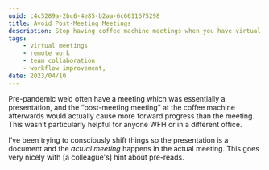```yaml
---
uuid: c4c5289a-2bc6-4e85-b2aa-6c6611675298
title: Avoid Post-Meeting Meetings
description: Stop having coffee machine meetings when you have virtual meetings.
tags:
    - virtual meetings
    - remote work
    - team collaboration
    - workflow improvement,
date: 2023/04/10
---
```


Pre-pandemic we’d often have a meeting which was essentially a presentation, and
the “post-meeting meeting” at the coffee machine afterwards would actually cause
more forward progress than the meeting. This wasn’t particularly helpful for
anyone WFH or in a different office.

I’ve been trying to consciously shift things so the presentation is a document
and the _actual meeting_ happens in the actual meeting. This goes very nicely
with \[a colleague's] hint about pre-reads.

